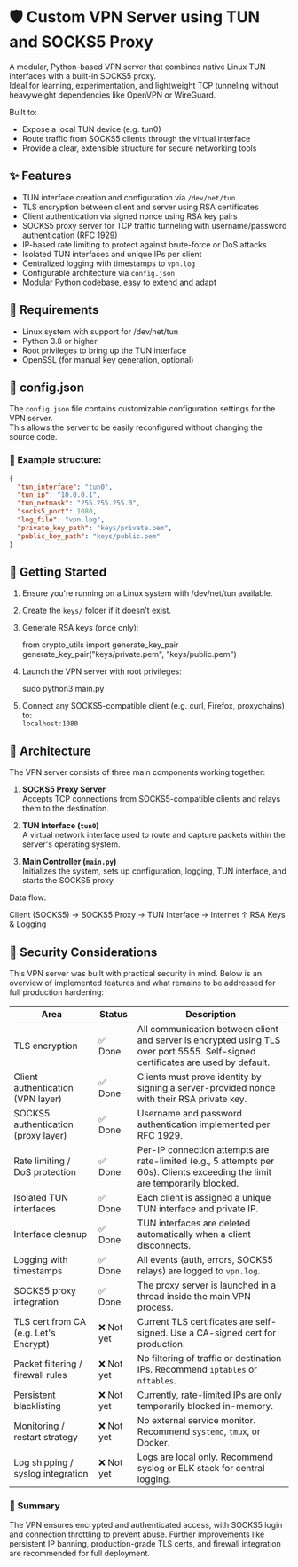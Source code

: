 ﻿# 🛡️ Custom VPN Server using TUN and SOCKS5 Proxy

A modular, Python-based VPN server that combines native Linux TUN interfaces with a built-in SOCKS5 proxy.  
Ideal for learning, experimentation, and lightweight TCP tunneling without heavyweight dependencies like OpenVPN or WireGuard.

Built to:
- Expose a local TUN device (e.g. tun0)
- Route traffic from SOCKS5 clients through the virtual interface
- Provide a clear, extensible structure for secure networking tools

## ✨ Features

- TUN interface creation and configuration via `/dev/net/tun`
- TLS encryption between client and server using RSA certificates
- Client authentication via signed nonce using RSA key pairs
- SOCKS5 proxy server for TCP traffic tunneling with username/password authentication (RFC 1929)
- IP-based rate limiting to protect against brute-force or DoS attacks
- Isolated TUN interfaces and unique IPs per client
- Centralized logging with timestamps to `vpn.log`
- Configurable architecture via `config.json`
- Modular Python codebase, easy to extend and adapt


## 🧰 Requirements

- Linux system with support for /dev/net/tun
- Python 3.8 or higher
- Root privileges to bring up the TUN interface
- OpenSSL (for manual key generation, optional)


## 📄 config.json

The `config.json` file contains customizable configuration settings for the VPN server.  
This allows the server to be easily reconfigured without changing the source code.

### 🔧 Example structure:

```json
{
  "tun_interface": "tun0",
  "tun_ip": "10.0.0.1",
  "tun_netmask": "255.255.255.0",
  "socks5_port": 1080,
  "log_file": "vpn.log",
  "private_key_path": "keys/private.pem",
  "public_key_path": "keys/public.pem"
}

```

## 🚀 Getting Started

1. Ensure you're running on a Linux system with /dev/net/tun available.
2. Create the `keys/` folder if it doesn't exist.
3. Generate RSA keys (once only):

   from crypto_utils import generate_key_pair  
   generate_key_pair("keys/private.pem", "keys/public.pem")

4. Launch the VPN server with root privileges:

   sudo python3 main.py

5. Connect any SOCKS5-compatible client (e.g. curl, Firefox, proxychains) to:  
   `localhost:1080`


## 🧱 Architecture

The VPN server consists of three main components working together:

1. **SOCKS5 Proxy Server**  
   Accepts TCP connections from SOCKS5-compatible clients and relays them to the destination.

2. **TUN Interface (`tun0`)**  
   A virtual network interface used to route and capture packets within the server's operating system.

3. **Main Controller (`main.py`)**  
   Initializes the system, sets up configuration, logging, TUN interface, and starts the SOCKS5 proxy.

Data flow:

Client (SOCKS5) → SOCKS5 Proxy → TUN Interface → Internet
                                ↑
                           RSA Keys & Logging



## 🔐 Security Considerations

This VPN server was built with practical security in mind. Below is an overview of implemented features and what remains to be addressed for full production hardening:

| Area                                | Status      | Description                                                                 |
|-------------------------------------|-------------|-----------------------------------------------------------------------------|
| TLS encryption                      | ✅ Done      | All communication between client and server is encrypted using TLS over port 5555. Self-signed certificates are used by default. |
| Client authentication (VPN layer)   | ✅ Done      | Clients must prove identity by signing a server-provided nonce with their RSA private key. |
| SOCKS5 authentication (proxy layer) | ✅ Done      | Username and password authentication implemented per RFC 1929.              |
| Rate limiting / DoS protection      | ✅ Done      | Per-IP connection attempts are rate-limited (e.g., 5 attempts per 60s). Clients exceeding the limit are temporarily blocked. |
| Isolated TUN interfaces             | ✅ Done      | Each client is assigned a unique TUN interface and private IP.              |
| Interface cleanup                   | ✅ Done      | TUN interfaces are deleted automatically when a client disconnects.         |
| Logging with timestamps             | ✅ Done      | All events (auth, errors, SOCKS5 relays) are logged to `vpn.log`.           |
| SOCKS5 proxy integration            | ✅ Done      | The proxy server is launched in a thread inside the main VPN process.       |
| TLS cert from CA (e.g. Let's Encrypt)| ❌ Not yet  | Current TLS certificates are self-signed. Use a CA-signed cert for production. |
| Packet filtering / firewall rules   | ❌ Not yet   | No filtering of traffic or destination IPs. Recommend `iptables` or `nftables`. |
| Persistent blacklisting             | ❌ Not yet   | Currently, rate-limited IPs are only temporarily blocked in-memory.         |
| Monitoring / restart strategy       | ❌ Not yet   | No external service monitor. Recommend `systemd`, `tmux`, or Docker.        |
| Log shipping / syslog integration   | ❌ Not yet   | Logs are local only. Recommend syslog or ELK stack for central logging.     |

### 🧠 Summary

The VPN ensures encrypted and authenticated access, with SOCKS5 login and connection throttling to prevent abuse. Further improvements like persistent IP banning, production-grade TLS certs, and firewall integration are recommended for full deployment.


